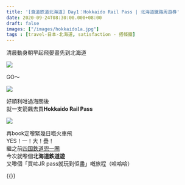 ```yaml
---
title: '[食道鉄道北海道] Day1：Hokkaido Rail Pass | 北海道鐵路周遊券'
date: 2020-09-24T08:30:00.000+08:00
draft: false
images: ["/images/hokkaido1a.jpg"]
tags : [travel-日本-北海道, satisfaction - 搭條鐵]
---
```


清晨動身朝早起飛晏晝先到北海道

![](/images/hokkaido1a1.jpg)

GO～  

![](/images/hokkaido1a2.jpg)

好順利咁過海關後  
就一支箭飆去買**Hokkaido Rail Pass**  

![](/images/hokkaido1a3.jpg)

再book定嚟緊幾日嘅火車飛  
YES！一！大！疊！  
繼之前[四国鉄道兜一圈](https://hidie.net/shikoku8d7n/)  
今次就嚟個**北海道鉄道遊**  
又嚟個「買咗JR pass就玩到佢盡」嘅旅程（哈哈哈）  
  
  
{{<hokkaido>}}
